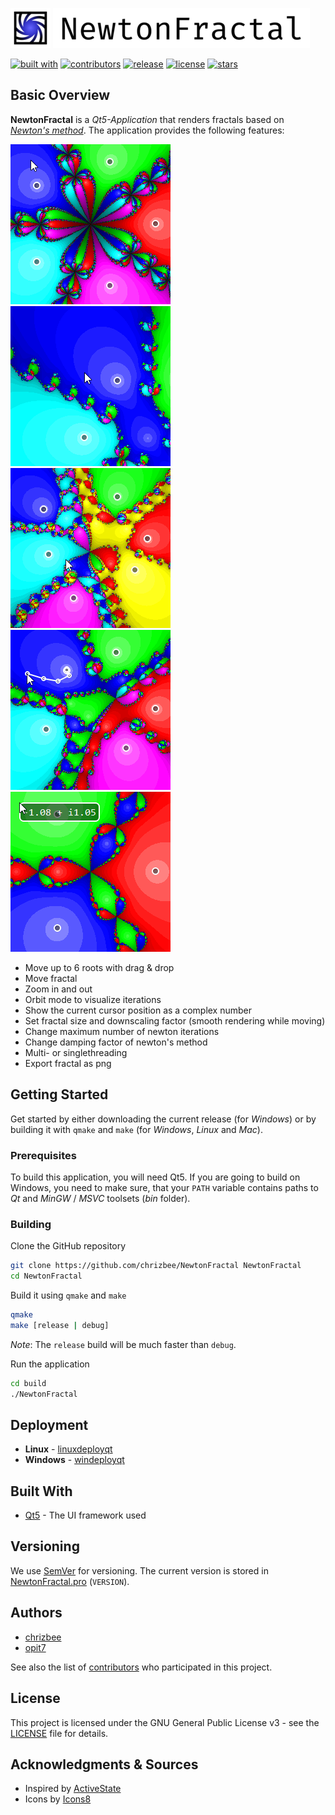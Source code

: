 ![Icon](resources/icons/Illustrator/icon64.png) ![Name](resources/icons/Illustrator/name64.png)

[![built with](https://img.shields.io/badge/built%20with-Qt-41cd52.svg)](https://www.qt.io/) [![contributors](https://img.shields.io/github/contributors/chrizbee/NewtonFractal.svg)](https://GitHub.com/chrizbee/NewtonFractal/graphs/contributors/) [![release](https://img.shields.io/github/release/chrizbee/NewtonFractal.svg)](https://GitHub.com/chrizbee/NewtonFractal/releases/)  [![license](https://img.shields.io/github/license/chrizbee/NewtonFractal.svg)](https://github.com/chrizbee/NewtonFractal/blob/master/LICENSE) [![stars](https://img.shields.io/github/stars/chrizbee/NewtonFractal.svg?color=ffdd00)](https://GitHub.com/chrizbee/NewtonFractal/stargazers/)

## Basic Overview
**NewtonFractal** is a *Qt5-Application* that renders fractals based on [*Newton's method*](https://en.wikipedia.org/wiki/Newton%27s_method). The application provides the following features:

![roots](resources/images/roots.gif) ![move](resources/images/move.gif) ![zoom](resources/images/zoom.gif) ![orbit](resources/images/orbit.gif) ![position](resources/images/position.gif) 

- Move up to 6 roots with drag & drop
- Move fractal
- Zoom in and out
- Orbit mode to visualize iterations
- Show the current cursor position as a complex number
- Set fractal size and downscaling factor (smooth rendering while moving)
- Change maximum number of newton iterations
- Change damping factor of newton's method
- Multi- or singlethreading
- Export fractal as png

## Getting Started

Get started by either downloading the current release (for *Windows*) or by building it with `qmake` and `make` (for *Windows*, *Linux* and *Mac*).

### Prerequisites

To build this application, you will need Qt5. If you are going to build on Windows, you need to make sure, that your `PATH` variable contains paths to *Qt* and *MinGW* / *MSVC* toolsets (*bin* folder).

### Building

Clone the GitHub repository
```bash
git clone https://github.com/chrizbee/NewtonFractal NewtonFractal
cd NewtonFractal
```

Build it using `qmake` and `make`
```bash
qmake
make [release | debug]
```
*Note*: The `release` build will be much faster than `debug`.

Run the application
```bash
cd build
./NewtonFractal
```

## Deployment

- **Linux** - [linuxdeployqt](https://github.com/probonopd/linuxdeployqt)
- **Windows** - [windeployqt](https://doc.qt.io/qt-5/windows-deployment.html)

## Built With

* [Qt5](https://www.qt.io/) - The UI framework used

## Versioning

We use [SemVer](http://semver.org/) for versioning. The current version is stored in [NewtonFractal.pro](NewtonFractal.pro) (`VERSION`).

## Authors

- [chrizbee](https://github.com/chrizbee)
- [opit7](https://github.com/opit7)

See also the list of [contributors](https://github.com/chrizbee/NewtonFractal/contributors) who participated in this project.

## License

This project is licensed under the GNU General Public License v3 - see the [LICENSE](LICENSE) file for details.

## Acknowledgments & Sources

- Inspired by [ActiveState](http://code.activestate.com/recipes/577166-newton-fractals/)
- Icons by [Icons8](https://icons8.com/)
